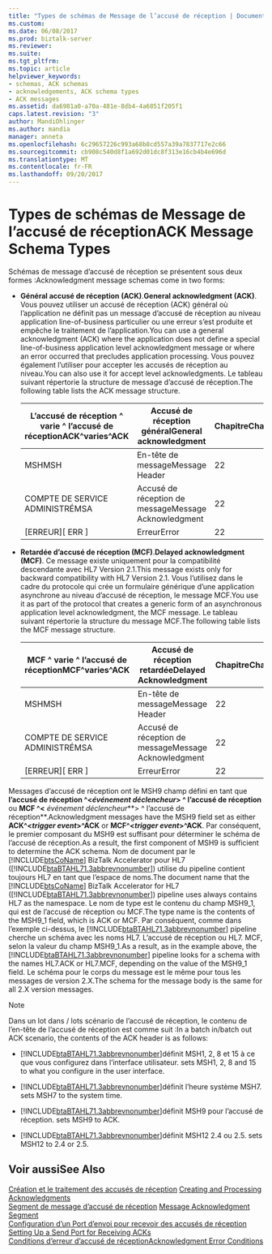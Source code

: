 ```yaml
---
title: "Types de schémas de Message de l’accusé de réception | Documents Microsoft"
ms.custom: 
ms.date: 06/08/2017
ms.prod: biztalk-server
ms.reviewer: 
ms.suite: 
ms.tgt_pltfrm: 
ms.topic: article
helpviewer_keywords:
- schemas, ACK schemas
- acknowledgements, ACK schema types
- ACK messages
ms.assetid: da6981a0-a70a-481e-8db4-4a6851f205f1
caps.latest.revision: "3"
author: MandiOhlinger
ms.author: mandia
manager: anneta
ms.openlocfilehash: 6c29657226c993a68b8cd557a39a7837717e2c66
ms.sourcegitcommit: cb908c540d8f1a692d01dc8f313e16cb4b4e696d
ms.translationtype: MT
ms.contentlocale: fr-FR
ms.lasthandoff: 09/20/2017
---
```

# <a name="ack-message-schema-types"></a><span data-ttu-id="e3be9-102">Types de schémas de Message de l’accusé de réception</span><span class="sxs-lookup"><span data-stu-id="e3be9-102">ACK Message Schema Types</span></span>
<span data-ttu-id="e3be9-103">Schémas de message d’accusé de réception se présentent sous deux formes :</span><span class="sxs-lookup"><span data-stu-id="e3be9-103">Acknowledgment message schemas come in two forms:</span></span>  
  
-   <span data-ttu-id="e3be9-104">**Général accusé de réception (ACK)**.</span><span class="sxs-lookup"><span data-stu-id="e3be9-104">**General acknowledgment (ACK)**.</span></span> <span data-ttu-id="e3be9-105">Vous pouvez utiliser un accusé de réception (ACK) général où l’application ne définit pas un message d’accusé de réception au niveau application line-of-business particulier ou une erreur s’est produite et empêche le traitement de l’application.</span><span class="sxs-lookup"><span data-stu-id="e3be9-105">You can use a general acknowledgment (ACK) where the application does not define a special line-of-business application level acknowledgment message or where an error occurred that precludes application processing.</span></span> <span data-ttu-id="e3be9-106">Vous pouvez également l’utiliser pour accepter les accusés de réception au niveau.</span><span class="sxs-lookup"><span data-stu-id="e3be9-106">You can also use it for accept level acknowledgments.</span></span> <span data-ttu-id="e3be9-107">Le tableau suivant répertorie la structure de message d’accusé de réception.</span><span class="sxs-lookup"><span data-stu-id="e3be9-107">The following table lists the ACK message structure.</span></span>  
  
    |<span data-ttu-id="e3be9-108">L’accusé de réception ^ varie ^ l’accusé de réception</span><span class="sxs-lookup"><span data-stu-id="e3be9-108">ACK^varies^ACK</span></span>|<span data-ttu-id="e3be9-109">Accusé de réception général</span><span class="sxs-lookup"><span data-stu-id="e3be9-109">General acknowledgment</span></span>|<span data-ttu-id="e3be9-110">Chapitre</span><span class="sxs-lookup"><span data-stu-id="e3be9-110">Chapter</span></span>|  
    |--------------------|----------------------------|-------------|  
    |<span data-ttu-id="e3be9-111">MSH</span><span class="sxs-lookup"><span data-stu-id="e3be9-111">MSH</span></span>|<span data-ttu-id="e3be9-112">En-tête de message</span><span class="sxs-lookup"><span data-stu-id="e3be9-112">Message Header</span></span>|<span data-ttu-id="e3be9-113">2</span><span class="sxs-lookup"><span data-stu-id="e3be9-113">2</span></span>|  
    |<span data-ttu-id="e3be9-114">COMPTE DE SERVICE ADMINISTRÉ</span><span class="sxs-lookup"><span data-stu-id="e3be9-114">MSA</span></span>|<span data-ttu-id="e3be9-115">Accusé de réception de message</span><span class="sxs-lookup"><span data-stu-id="e3be9-115">Message Acknowledgment</span></span>|<span data-ttu-id="e3be9-116">2</span><span class="sxs-lookup"><span data-stu-id="e3be9-116">2</span></span>|  
    |<span data-ttu-id="e3be9-117">[ERREUR]</span><span class="sxs-lookup"><span data-stu-id="e3be9-117">[ ERR ]</span></span>|<span data-ttu-id="e3be9-118">Erreur</span><span class="sxs-lookup"><span data-stu-id="e3be9-118">Error</span></span>|<span data-ttu-id="e3be9-119">2</span><span class="sxs-lookup"><span data-stu-id="e3be9-119">2</span></span>|  
  
-   <span data-ttu-id="e3be9-120">**Retardée d’accusé de réception (MCF)**.</span><span class="sxs-lookup"><span data-stu-id="e3be9-120">**Delayed acknowledgment (MCF)**.</span></span> <span data-ttu-id="e3be9-121">Ce message existe uniquement pour la compatibilité descendante avec HL7 Version 2.1.</span><span class="sxs-lookup"><span data-stu-id="e3be9-121">This message exists only for backward compatibility with HL7 Version 2.1.</span></span> <span data-ttu-id="e3be9-122">Vous l’utilisez dans le cadre du protocole qui crée un formulaire générique d’une application asynchrone au niveau d’accusé de réception, le message MCF.</span><span class="sxs-lookup"><span data-stu-id="e3be9-122">You use it as part of the protocol that creates a generic form of an asynchronous application level acknowledgment, the MCF message.</span></span> <span data-ttu-id="e3be9-123">Le tableau suivant répertorie la structure du message MCF.</span><span class="sxs-lookup"><span data-stu-id="e3be9-123">The following table lists the MCF message structure.</span></span>  
  
    |<span data-ttu-id="e3be9-124">MCF ^ varie ^ l’accusé de réception</span><span class="sxs-lookup"><span data-stu-id="e3be9-124">MCF^varies^ACK</span></span>|<span data-ttu-id="e3be9-125">Accusé de réception retardée</span><span class="sxs-lookup"><span data-stu-id="e3be9-125">Delayed Acknowledgment</span></span>|<span data-ttu-id="e3be9-126">Chapitre</span><span class="sxs-lookup"><span data-stu-id="e3be9-126">Chapter</span></span>|  
    |--------------------|----------------------------|-------------|  
    |<span data-ttu-id="e3be9-127">MSH</span><span class="sxs-lookup"><span data-stu-id="e3be9-127">MSH</span></span>|<span data-ttu-id="e3be9-128">En-tête de message</span><span class="sxs-lookup"><span data-stu-id="e3be9-128">Message Header</span></span>|<span data-ttu-id="e3be9-129">2</span><span class="sxs-lookup"><span data-stu-id="e3be9-129">2</span></span>|  
    |<span data-ttu-id="e3be9-130">COMPTE DE SERVICE ADMINISTRÉ</span><span class="sxs-lookup"><span data-stu-id="e3be9-130">MSA</span></span>|<span data-ttu-id="e3be9-131">Accusé de réception de message</span><span class="sxs-lookup"><span data-stu-id="e3be9-131">Message Acknowledgment</span></span>|<span data-ttu-id="e3be9-132">2</span><span class="sxs-lookup"><span data-stu-id="e3be9-132">2</span></span>|  
    |<span data-ttu-id="e3be9-133">[ERREUR]</span><span class="sxs-lookup"><span data-stu-id="e3be9-133">[ ERR ]</span></span>|<span data-ttu-id="e3be9-134">Erreur</span><span class="sxs-lookup"><span data-stu-id="e3be9-134">Error</span></span>|<span data-ttu-id="e3be9-135">2</span><span class="sxs-lookup"><span data-stu-id="e3be9-135">2</span></span>|  
  
 <span data-ttu-id="e3be9-136">Messages d’accusé de réception ont le MSH9 champ défini en tant que **l’accusé de réception ^\<***événement déclencheur***> ^ l’accusé de réception** ou **MCF ^\<**  *événement déclencheur***> ^ l’accusé de réception**.</span><span class="sxs-lookup"><span data-stu-id="e3be9-136">Acknowledgment messages have the MSH9 field set as either **ACK^\<***trigger event***>^ACK** or **MCF^\<***trigger event***>^ACK**.</span></span> <span data-ttu-id="e3be9-137">Par conséquent, le premier composant du MSH9 est suffisant pour déterminer le schéma de l’accusé de réception.</span><span class="sxs-lookup"><span data-stu-id="e3be9-137">As a result, the first component of MSH9 is sufficient to determine the ACK schema.</span></span> <span data-ttu-id="e3be9-138">Nom de document par le [!INCLUDE[btsCoName](../../includes/btsconame-md.md)] BizTalk Accelerator pour HL7 ([!INCLUDE[btaBTAHL71.3abbrevnonumber](../../includes/btabtahl71-3abbrevnonumber-md.md)]) utilise du pipeline contient toujours HL7 en tant que l’espace de noms.</span><span class="sxs-lookup"><span data-stu-id="e3be9-138">The document name that the [!INCLUDE[btsCoName](../../includes/btsconame-md.md)] BizTalk Accelerator for HL7 ([!INCLUDE[btaBTAHL71.3abbrevnonumber](../../includes/btabtahl71-3abbrevnonumber-md.md)]) pipeline uses always contains HL7 as the namespace.</span></span> <span data-ttu-id="e3be9-139">Le nom de type est le contenu du champ MSH9_1, qui est de l’accusé de réception ou MCF.</span><span class="sxs-lookup"><span data-stu-id="e3be9-139">The type name is the contents of the MSH9_1 field, which is ACK or MCF.</span></span> <span data-ttu-id="e3be9-140">Par conséquent, comme dans l’exemple ci-dessus, le [!INCLUDE[btaBTAHL71.3abbrevnonumber](../../includes/btabtahl71-3abbrevnonumber-md.md)] pipeline cherche un schéma avec les noms HL7. L’accusé de réception ou HL7. MCF, selon la valeur du champ MSH9_1.</span><span class="sxs-lookup"><span data-stu-id="e3be9-140">As a result, as in the example above, the [!INCLUDE[btaBTAHL71.3abbrevnonumber](../../includes/btabtahl71-3abbrevnonumber-md.md)] pipeline looks for a schema with the names HL7.ACK or HL7.MCF, depending on the value of the MSH9_1 field.</span></span> <span data-ttu-id="e3be9-141">Le schéma pour le corps du message est le même pour tous les messages de version 2.X.</span><span class="sxs-lookup"><span data-stu-id="e3be9-141">The schema for the message body is the same for all 2.X version messages.</span></span>  
  
> [!NOTE]
>  <span data-ttu-id="e3be9-142">Dans un lot dans / lots scénario de l’accusé de réception, le contenu de l’en-tête de l’accusé de réception est comme suit :</span><span class="sxs-lookup"><span data-stu-id="e3be9-142">In a batch in/batch out ACK scenario, the contents of the ACK header is as follows:</span></span>  
  
-   [!INCLUDE[btaBTAHL71.3abbrevnonumber](../../includes/btabtahl71-3abbrevnonumber-md.md)]<span data-ttu-id="e3be9-143">définit MSH1, 2, 8 et 15 à ce que vous configurez dans l’interface utilisateur.</span><span class="sxs-lookup"><span data-stu-id="e3be9-143"> sets MSH1, 2, 8 and 15 to what you configure in the user interface.</span></span>  
  
-   [!INCLUDE[btaBTAHL71.3abbrevnonumber](../../includes/btabtahl71-3abbrevnonumber-md.md)]<span data-ttu-id="e3be9-144">définit l’heure système MSH7.</span><span class="sxs-lookup"><span data-stu-id="e3be9-144"> sets MSH7 to the system time.</span></span>  
  
-   [!INCLUDE[btaBTAHL71.3abbrevnonumber](../../includes/btabtahl71-3abbrevnonumber-md.md)]<span data-ttu-id="e3be9-145">définit MSH9 pour l’accusé de réception.</span><span class="sxs-lookup"><span data-stu-id="e3be9-145"> sets MSH9 to ACK.</span></span>  
  
-   [!INCLUDE[btaBTAHL71.3abbrevnonumber](../../includes/btabtahl71-3abbrevnonumber-md.md)]<span data-ttu-id="e3be9-146">définit MSH12 2.4 ou 2.5.</span><span class="sxs-lookup"><span data-stu-id="e3be9-146"> sets MSH12 to 2.4 or 2.5.</span></span>  
  
## <a name="see-also"></a><span data-ttu-id="e3be9-147">Voir aussi</span><span class="sxs-lookup"><span data-stu-id="e3be9-147">See Also</span></span>  
 <span data-ttu-id="e3be9-148">[Création et le traitement des accusés de réception](../../adapters-and-accelerators/accelerator-hl7/creating-and-processing-acknowledgments.md) </span><span class="sxs-lookup"><span data-stu-id="e3be9-148">[Creating and Processing Acknowledgments](../../adapters-and-accelerators/accelerator-hl7/creating-and-processing-acknowledgments.md) </span></span>  
 <span data-ttu-id="e3be9-149">[Segment de message d’accusé de réception](../../adapters-and-accelerators/accelerator-hl7/message-acknowledgment-segment.md) </span><span class="sxs-lookup"><span data-stu-id="e3be9-149">[Message Acknowledgment Segment](../../adapters-and-accelerators/accelerator-hl7/message-acknowledgment-segment.md) </span></span>  
 <span data-ttu-id="e3be9-150">[Configuration d’un Port d’envoi pour recevoir des accusés de réception](../../adapters-and-accelerators/accelerator-hl7/setting-up-a-send-port-for-receiving-acks.md) </span><span class="sxs-lookup"><span data-stu-id="e3be9-150">[Setting Up a Send Port for Receiving ACKs](../../adapters-and-accelerators/accelerator-hl7/setting-up-a-send-port-for-receiving-acks.md) </span></span>  
 [<span data-ttu-id="e3be9-151">Conditions d’erreur d’accusé de réception</span><span class="sxs-lookup"><span data-stu-id="e3be9-151">Acknowledgment Error Conditions</span></span>](../../adapters-and-accelerators/accelerator-hl7/acknowledgment-error-conditions.md)